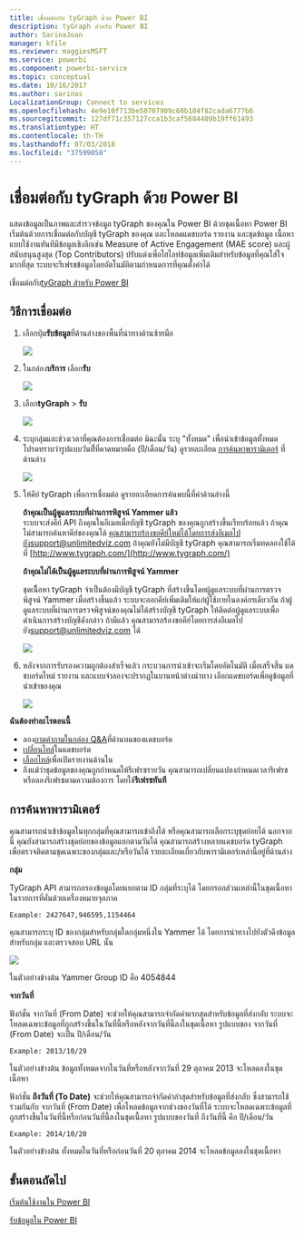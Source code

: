 ```yaml
---
title: เชื่อมต่อกับ tyGraph ด้วย Power BI
description: tyGraph สำหรับ Power BI
author: SarinaJoan
manager: kfile
ms.reviewer: maggiesMSFT
ms.service: powerbi
ms.component: powerbi-service
ms.topic: conceptual
ms.date: 10/16/2017
ms.author: sarinas
LocalizationGroup: Connect to services
ms.openlocfilehash: 4e9e10f713be50707909c68b104f82cada6777b6
ms.sourcegitcommit: 127df71c357127cca1b3caf5684489b19ff61493
ms.translationtype: HT
ms.contentlocale: th-TH
ms.lasthandoff: 07/03/2018
ms.locfileid: "37599058"
---
```

# <a name="connect-to-tygraph--with-power-bi"></a>เชื่อมต่อกับ tyGraph ด้วย Power BI
แสดงข้อมูลเป็นภาพและสำรวจข้อมูล tyGraph ของคุณใน Power BI ด้วยชุดเนื้อหา Power BI เริ่มต้นด้วยการเชื่อมต่อกับบัญชี tyGraph ของคุณ และโหลดแดชบอร์ด รายงาน และชุดข้อมูล เนื้อหาแบบใช้งานทันทีมีข้อมูลเชิงลึกเช่น Measure of Active Engagement (MAE score) และผู้สนับสนุนสูงสุด (Top Contributors) ปรับแต่งเพื่อไฮไลท์ข้อมูลเพิ่มเติมสำหรับข้อมูลที่คุณใส่ใจมากที่สุด  ระบบจะรีเฟรชข้อมูลโดยอัตโนมัติตามกำหนดการที่คุณตั้งค่าได้

เชื่อมต่อกับ[tyGraph สำหรับ Power BI](https://app.powerbi.com/getdata/services/tygraph)

## <a name="how-to-connect"></a>วิธีการเชื่อมต่อ
1. เลือกปุ่ม**รับข้อมูล**ที่ด้านล่างของพื้นที่นำทางด้านซ้ายมือ
   
   ![](media/service-connect-to-tygraph/getdata.png)
2. ในกล่อง**บริการ** เลือก**รับ**
   
   ![](media/service-connect-to-tygraph/services.png)
3. เลือก**tyGraph** \> **รับ**
   
   ![](media/service-connect-to-tygraph/tygraph.png)
4. ระบุกลุ่มและช่วงเวลาที่คุณต้องการเชื่อมต่อ มิฉะนั้น ระบุ "ทั้งหมด" เพื่อนำเข้าข้อมูลทั้งหมด โปรดทราบว่ารูปแบบวันที่ีที่คาดหมายคือ (ปี/เดือน/วัน) ดูรายละเอียด [การค้นหาพารามิเตอร์](#FindingParams) ที่ด้านล่าง
   
   ![](media/service-connect-to-tygraph/parameters.png)
5. ให้คีย์ tyGraph เพื่อการเชื่อมต่อ ดูรายละเอียดการค้นพบนี้ที่ค่าด้านล่างนี้
   
    **ถ้าคุณเป็นผู้ดูแลระบบที่ผ่านการพิสูจน์ Yammer แล้ว**  
    ระบบจะส่งคีย์ API ถึงคุณในอีเมลเมื่อบัญชี tyGraph ของคุณถูกสร้างขึ้นเรียบร้อยแล้ว ถ้าคุณไม่สามารถค้นหาคีย์ของคุณได้ คุณสามารถร้องขอคีย์ใหม่ได้โดยการส่งอีเมลไปยังsupport@unlimitedviz.com ถ้าคุณยังไม่มีบัญชี tyGraph คุณสามารถเริ่มทดลองใช้ได้ที่ [http://www.tygraph.com/](http://www.tygraph.com/) 
   
    **ถ้าคุณไม่ได้เป็นผู้ดูแลระบบที่ผ่านการพิสูจน์ Yammer**
   
    ชุดเนืิ้อหา tyGraph จำเป็นต้องมีบัญชี tyGraph ที่สร้างขึ้นโดยผู้ดูแลระบบที่ผ่านการตรวจพิสูจน์ Yammer เมื่อสร้างขึ้นแล้ว ระบบจะออกคีย์เพิ่มเติมให้แก่ผู้ใช้ภายในองค์กรเดียวกัน ถ้าผู้ดูแลระบบที่ผ่านการตรวจพิสูจน์ของคุณไม่ได้สร้างบัญชี tyGraph ให้ติดต่อผู้ดูแลระบบเพื่อดำเนินการสร้างบัญชีดังกล่าว ถ้ามีแล้ว คุณสามารถร้องขอคีย์โดยการส่งอีเมลไปยัง<support@unlimitedviz.com> ได้
   
    ![](media/service-connect-to-tygraph/creds.png)
6. หลังจากการรับรองความถูกต้องสำเร็จแล้ว กระบวนการนำเข้าจะเริ่มโดยอัตโนมัติ เมื่อเสร็จสิ้น แดชบอร์ดใหม่ รายงาน และแบบจำลองจะปรากฏในบานหน้าต่างนำทาง เลือกแดชบอร์ดเพื่อดูข้อมูลที่นำเข้าของคุณ
   
    ![](media/service-connect-to-tygraph/dashboard.png)

**ฉันต้องทำอะไรตอนนี้**

* ลอง[ถามคำถามในกล่อง Q&A](power-bi-q-and-a.md)ที่ด้านบนของแดชบอร์ด
* [เปลี่ยนไทล์](service-dashboard-edit-tile.md)ในแดชบอร์ด
* [เลือกไทล์](service-dashboard-tiles.md)เพื่อเปิดรายงานด้านใน
* ถึงแม้ว่าชุดข้อมูลของคุณถูกกำหนดให้รีเฟรซรายวัน คุณสามารถเปลี่ยนแปลงกำหนดเวลารีเฟรช หรือลองรีเฟรชตามความต้องการ โดยใช้**รีเฟรชทันที**

<a name="FindingParams"></a>

## <a name="finding-parameters"></a>การค้นหาพารามิเตอร์
คุณสามารถนำเข้าข้อมูลในทุกกลุ่มที่คุณสามารถเข้าถึงได้ หรือคุณสามารถเลือกระบุชุดย่อยได้ นอกจากนี้ คุณยังสามารถสร้างชุดย่อยของข้อมูลแยกตามวันได้ คุณสามารถสร้างหลายแดชบอร์ด tyGraph เพื่อตรวจติดตามชุดเฉพาะของกลุ่มและ/หรือวันได้ รายละเอียดเกี่ยวกับพารามิเตอร์เหล่านี้อยู่ที่ด้านล่าง

**กลุ่ม**

TyGraph API สามารถกรองข้อมูลโดยแยกตาม ID กลุ่มที่ระบุได้ โดยกรอกส่วนเหล่านี้ในชุดเนื้อหาในรายการที่คั่นด้วยเครื่องหมายจุลภาค 

    Example: 2427647,946595,1154464


คุณสามารถระบุ ID ของกลุ่มสำหรับกลุ่มใดกลุ่มหนึ่งใน Yammer ได้ โดยการนำทางไปยังตัวดึงข้อมูลสำหรับกลุ่ม และตรวจสอบ URL นั้น

![](media/service-connect-to-tygraph/yammer.png)

ในตัวอย่างข้างต้น Yammer Group ID คือ 4054844

**จากวันที่**

ฟังก์ชั่น จากวันที่ (From Date) จะช่วยให้คุณสามารถจำกัดค่าแรกสุดสำหรับข้อมูลที่ส่งกลับ ระบบจะโหลดเฉพาะข้อมูลที่ถูกสร้างขึ้นในวันที่นี้หรือหลังจากวันที่นี้ลงในชุดเนื้อหา รูปแบบของ จากวันที่ (From Date) จะเป็น ปี/เดือน/วัน 

    Example: 2013/10/29

ในตัวอย่างข้างต้น ข้อมูลทั้งหมดจากในวันที่หรือหลังจากวันที่ 29 ตุลาคม 2013 จะโหลดลงในชุดเนื้อหา 

ฟังก์ชั่น **ถึงวันที่ (To Date)** จะช่วยให้คุณสามารถจำกัดค่าล่าสุดสำหรับข้อมูลที่ส่งกลับ ซึ่งสามารถใช้ร่วมกันกับ จากวันที่ (From Date) เพื่อโหลดข้อมูลจากช่วงของวันที่ได้ ระบบจะโหลดเฉพาะข้อมูลที่ถูกสร้างขึ้นในวันที่นี้หรือก่อนวันที่นี้ลงในชุดเนื้อหา รูปแบบของวันที่ ถึงวันที่นี้ คือ ปี/เดือน/วัน 

    Example: 2014/10/20

ในตัวอย่างข้างต้น ทั้งหมดในวันที่หรือก่อนวันที่ 20 ตุลาคม 2014 จะโหลดข้อมูลลงในชุดเนื้อหา 

## <a name="next-steps"></a>ขั้นตอนถัดไป
[เริ่มต้นใช้งานใน Power BI](service-get-started.md)

[รับข้อมูลใน Power BI](service-get-data.md)

